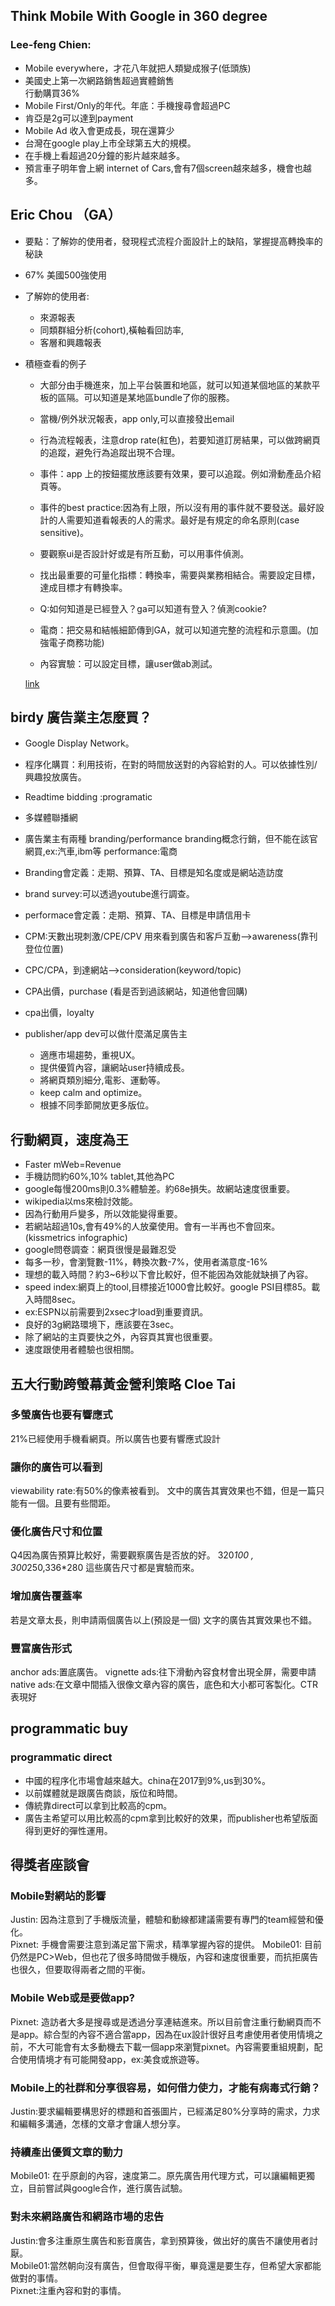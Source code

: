 ## Think Mobile With Google in 360 degree

### Lee-feng Chien:  
- Mobile everywhere，才花八年就把人類變成猴子(低頭族)  
- 美國史上第一次網路銷售超過實體銷售  
行動購買36%  
- Mobile First/Only的年代。年底：手機搜尋會超過PC  
- 肯亞是2g可以達到payment
- Mobile Ad 收入會更成長，現在還算少
- 台灣在google play上市全球第五大的規模。
- 在手機上看超過20分鐘的影片越來越多。
- 預言車子明年會上網 internet of Cars,會有7個screen越來越多，機會也越多。


## Eric Chou （GA）
- 要點：了解妳的使用者，發現程式流程介面設計上的缺陷，掌握提高轉換率的秘訣
- 67% 美國500強使用
- 了解妳的使用者:
	- 	來源報表
	- 	同類群組分析(cohort),橫軸看回訪率,
	- 	客層和興趣報表
- 	積極查看的例子
	- 大部分由手機進來，加上平台裝置和地區，就可以知道某個地區的某款平板的區隔。可以知道是某地區bundle了你的服務。
	- 當機/例外狀況報表，app only,可以直接發出email
	- 行為流程報表，注意drop rate(紅色)，若要知道訂房結果，可以做跨網頁的追蹤，避免行為追蹤出現不合理。
	- 事件：app 上的按鈕擺放應該要有效果，要可以追蹤。例如滑動產品介紹頁等。
	- 事件的best practice:因為有上限，所以沒有用的事件就不要發送。最好設計的人需要知道看報表的人的需求。最好是有規定的命名原則(case sensitive)。
	- 要觀察ui是否設計好或是有所互動，可以用事件偵測。
	- 找出最重要的可量化指標：轉換率，需要與業務相結合。需要設定目標，達成目標才有轉換率。
	- Q:如何知道是已經登入？ga可以知道有登入？偵測cookie?
	
	- 電商：把交易和結帳細節傳到GA，就可以知道完整的流程和示意圖。(加強電子商務功能)
	- 內容實驗：可以設定目標，讓user做ab測試。
	
	[link](http://ga.awoo.com.tw/google-analytics-%E5%AF%A6%E9%A9%97ab-%E6%B8%AC%E8%A9%A6/)
	
## birdy 廣告業主怎麼買？
- Google Display Network。
- 程序化購買：利用技術，在對的時間放送對的內容給對的人。可以依據性別/興趣投放廣告。
- Readtime bidding	:programatic
- 多媒體聯播網
  
- 廣告業主有兩種 branding/performance
	branding概念行銷，但不能在該官網買,ex:汽車,ibm等
	performance:電商
- Branding會定義：走期、預算、TA、目標是知名度或是網站造訪度
- brand survey:可以透過youtube進行調查。
- performace會定義：走期、預算、TA、目標是申請信用卡
- CPM:天數出現刺激/CPE/CPV 用來看到廣告和客戶互動-->awareness(靠刊登位位置)
- CPC/CPA，到達網站-->consideration(keyword/topic)
- CPA出價，purchase (看是否到過該網站，知道他會回購)
- cpa出價，loyalty  
- publisher/app dev可以做什麼滿足廣告主
  - 適應市場趨勢，重視UX。
  - 提供優質內容，讓網站user持續成長。
  - 將網頁類別細分,電影、運動等。
  - keep calm and optimize。
  - 根據不同季節開放更多版位。
  
  
  
  
## 行動網頁，速度為王
- Faster mWeb=Revenue
- 手機訪問約60%,10% tablet,其他為PC
- google每慢200ms則0.3%體驗差。約68e損失。故網站速度很重要。
- wikipedia以ms來檢討效能。
- 因為行動用戶變多，所以效能變得重要。
- 若網站超過10s,會有49%的人放棄使用。會有一半再也不會回來。(kissmetrics infographic)
- google問卷調查：網頁很慢是最難忍受
- 每多一秒，會瀏覽數-11%，轉換次數-7%，使用者滿意度-16%
- 理想的載入時間？約3~6秒以下會比較好，但不能因為效能就缺損了內容。
- speed index:網頁上的tool,目標接近1000會比較好。google PSI目標85。載入時間8sec。
- ex:ESPN以前需要到2xsec才load到重要資訊。
- 良好的3g網路環境下，應該要在3sec。
- 除了網站的主頁要快之外，內容頁其實也很重要。
- 速度跟使用者體驗也很相關。

## 五大行動跨螢幕黃金營利策略 Cloe Tai
### 多螢廣告也要有響應式
21%已經使用手機看網頁。所以廣告也要有響應式設計
### 讓你的廣告可以看到
viewability rate:有50%的像素被看到。
文中的廣告其實效果也不錯，但是一篇只能有一個。且要有些間距。

### 優化廣告尺寸和位置
Q4因為廣告預算比較好，需要觀察廣告是否放的好。
320*100 , 300*250,336*280
這些廣告尺寸都是實驗而來。

### 增加廣告覆蓋率
若是文章太長，則申請兩個廣告以上(預設是一個)
文字的廣告其實效果也不錯。

### 豐富廣告形式
anchor ads:置底廣告。
vignette ads:往下滑動內容食材會出現全屏，需要申請
native ads:在文章中間插入很像文章內容的廣告，底色和大小都可客製化。CTR表現好


## programmatic buy

### programmatic direct
- 中國的程序化市場會越來越大。china在2017到9%,us到30%。
- 以前媒體就是跟廣告商談，版位和時間。
- 傳統靠direct可以拿到比較高的cpm。
- 廣告主希望可以用比較高的cpm拿到比較好的效果，而publisher也希望版面得到更好的彈性運用。




## 得獎者座談會
### Mobile對網站的影響
Justin: 因為注意到了手機版流量，體驗和動線都建議需要有專門的team經營和優化。  
Pixnet: 手機會需要注意到滿足當下需求，精準掌握內容的提供。
Mobile01: 目前仍然是PC>Web，但也花了很多時間做手機版，內容和速度很重要，而抗拒廣告也很久，但要取得兩者之間的平衡。

### Mobile Web或是要做app? 
Pixnet: 造訪者大多是搜尋或是透過分享連結進來。所以目前會注重行動網頁而不是app。綜合型的內容不適合當app，因為在ux設計很好且考慮使用者使用情境之前，不大可能會有太多動機去下載一個app來瀏覽pixnet。內容需要重組規劃，配合使用情境才有可能開發app，ex:美食或旅遊等。

### Mobile上的社群和分享很容易，如何借力使力，才能有病毒式行銷？
Justin:要求編輯要構思好的標題和首張圖片，已經滿足80%分享時的需求，力求和編輯多溝通，怎樣的文章才會讓人想分享。

### 持續產出優質文章的動力
Mobile01: 在乎原創的內容，速度第二。原先廣告用代理方式，可以讓編輯更獨立，目前嘗試與google合作，進行廣告試驗。

### 對未來網路廣告和網路市場的忠告
Justin:會多注重原生廣告和影音廣告，拿到預算後，做出好的廣告不讓使用者討厭。  
Mobile01:當然朝向沒有廣告，但會取得平衡，畢竟還是要生存，但希望大家都能做對的事情。  
Pixnet:注重內容和對的事情。
  
	